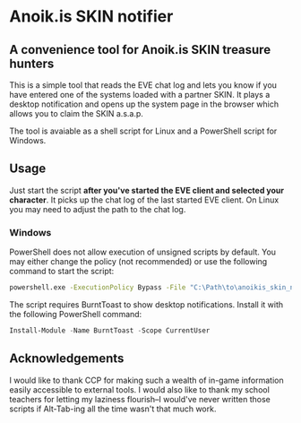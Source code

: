 # Anoik.is SKIN notifier

## A convenience tool for Anoik.is SKIN treasure hunters

This is a simple tool that reads the EVE chat log and lets you know
if you have entered one of the systems loaded with a partner SKIN. It
plays a desktop notification and opens up the system page in the
browser which allows you to claim the SKIN a.s.a.p.

The tool is avaiable as a shell script for Linux and a PowerShell
script for Windows.

## Usage

Just start the script **after you've started the EVE client and selected
your character**. It picks up the chat log of the last started EVE client.
On Linux you may need to adjust the path to the chat log.

### Windows

PowerShell does not allow execution of unsigned scripts by default.
You may either change the policy (not recommended) or use the following
command to start the script:

```cmd
powershell.exe -ExecutionPolicy Bypass -File "C:\Path\to\anoikis_skin_notifier.ps1"
```

The script requires BurntToast to show desktop notifications. Install it
with the following PowerShell command:

```ps1
Install-Module -Name BurntToast -Scope CurrentUser
```

## Acknowledgements

I would like to thank CCP for making such a wealth of in-game information
easily accessible to external tools. I would also like to thank my school
teachers for letting my laziness flourish–I would've never written those
scripts if Alt-Tab-ing all the time wasn't that much work.
